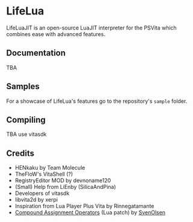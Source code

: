 # LifeLua
LifeLuaJIT is an open-source LuaJIT interpreter for the PSVita which combines ease with advanced features.
## Documentation
TBA
## Samples
For a showcase of LifeLua's features go to the repository's `sample` folder.
## Compiling
TBA use vitasdk
## Credits
* HENkaku by Team Molecule
* TheFloW's VitaShell (?)
* RegistryEditor MOD by devnoname120
* (Small) Help from LiEnby (SilicaAndPina)
* Developers of vitasdk
* libvita2d by xerpi
* Inspiration from Lua Player Plus Vita by Rinnegatamante
* [Compound Assignment Operators](http://lua-users.org/files/wiki_insecure/power_patches/5.2/compound-5.2.2.patch) (Lua patch) by [SvenOlsen](http://lua-users.org/wiki/SvenOlsen)